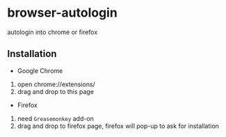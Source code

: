 browser-autologin
==========
autologin into chrome or firefox

Installation
-------------------------
- Google Chrome
1. open chrome://extensions/
2. drag and drop to this page

- Firefox
1. need `Greasemonkey` add-on
2. drag and drop to firefox page, firefox will pop-up to ask for installation
